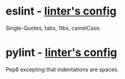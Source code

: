 # eslint - [linter's config](//github.com/Thetoxicarcade/congredi/blob/master/interface/gulpfile.js)

Single-Quotes, tabs, 1tbs, camelCase.

# pylint - [linter's config](//github.com/Thetoxicarcade/congredi/blob/master/interface/gulpfile.js)

Pep8 excepting that indentations are spaces.
